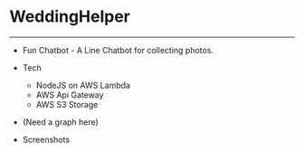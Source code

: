 # WeddingHelper
----
* Fun Chatbot - A Line Chatbot for collecting photos.
* Tech
    * NodeJS on AWS Lambda
    * AWS Api Gateway
    * AWS S3 Storage

* (Need a graph here)

* Screenshots



